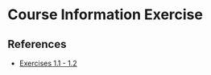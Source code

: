 # Course Information Exercise

## References

- [Exercises 1.1 - 1.2](https://fullstackopen.com/en/part1/introduction_to_react#exercises-1-1-1-2)
